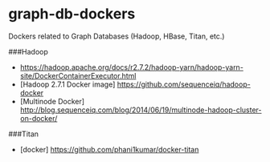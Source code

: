 # graph-db-dockers
Dockers related to Graph Databases (Hadoop, HBase, Titan, etc.)



###Hadoop
* https://hadoop.apache.org/docs/r2.7.2/hadoop-yarn/hadoop-yarn-site/DockerContainerExecutor.html
* [Hadoop 2.7.1 Docker image] https://github.com/sequenceiq/hadoop-docker
* [Multinode Docker] http://blog.sequenceiq.com/blog/2014/06/19/multinode-hadoop-cluster-on-docker/

###Titan
* [docker] https://github.com/phani1kumar/docker-titan
